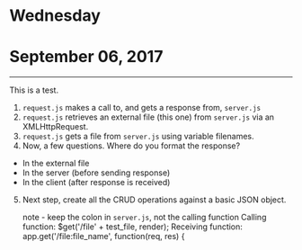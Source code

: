 # Wednesday
# September 06, 2017
--------------------

This is a test.

1. `request.js` makes a call to, and gets a response from, `server.js`
2. `request.js` retrieves an external file (this one) from `server.js`
   via an XMLHttpRequest.
3. `request.js` gets a file from `server.js` using variable
   filenames.
4. Now, a few questions.  Where do you format the response?
  - In the external file
  - In the server (before sending response)
  - In the client (after response is received)
5. Next step, create all the CRUD operations against a basic JSON
   object.

   note - keep the colon in `server.js`, not the calling function
  Calling function:   $get('/file' + test_file, render);
  Receiving function: app.get('/file:file_name', function(req, res) {
